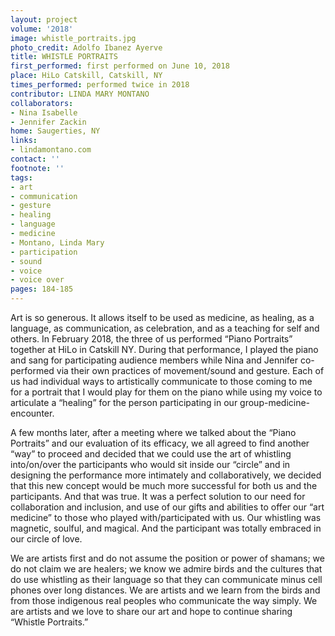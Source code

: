 ```yaml
---
layout: project
volume: '2018'
image: whistle_portraits.jpg
photo_credit: Adolfo Ibanez Ayerve
title: WHISTLE PORTRAITS
first_performed: first performed on June 10, 2018
place: HiLo Catskill, Catskill, NY
times_performed: performed twice in 2018
contributor: LINDA MARY MONTANO
collaborators:
- Nina Isabelle
- Jennifer Zackin
home: Saugerties, NY
links:
- lindamontano.com
contact: ''
footnote: ''
tags:
- art
- communication
- gesture
- healing
- language
- medicine
- Montano, Linda Mary
- participation
- sound
- voice
- voice over
pages: 184-185
---
```



Art is so generous. It allows itself to be used as medicine, as healing, as a language, as communication, as celebration, and as a teaching for self and others. In February 2018, the three of us performed “Piano Portraits” together at HiLo in Catskill NY. During that performance, I played the piano and sang for participating audience members while Nina and Jennifer co-performed via their own practices of movement/sound and gesture. Each of us had individual ways to artistically communicate to those coming to me for a portrait that I would play for them on the piano while using my voice to articulate a “healing” for the person participating in our group-medicine-encounter.

A few months later, after a meeting where we talked about the “Piano Portraits” and our evaluation of its efficacy, we all agreed to find another “way” to proceed and decided that we could use the art of whistling into/on/over the participants who would sit inside our “circle” and in designing the performance more intimately and collaboratively, we decided that this new concept would be much more successful for both us and the participants. And that was true. It was a perfect solution to our need for collaboration and inclusion, and use of our gifts and abilities to offer our “art medicine” to those who played with/participated with us. Our whistling was magnetic, soulful, and magical. And the participant was totally embraced in our circle of love.

We are artists first and do not assume the position or power of shamans; we do not claim we are healers; we know we admire birds and the cultures that do use whistling as their language so that they can communicate minus cell phones over long distances. We are artists and we learn from the birds and from those indigenous real peoples who communicate the way simply. We are artists and we love to share our art and hope to continue sharing “Whistle Portraits.”
